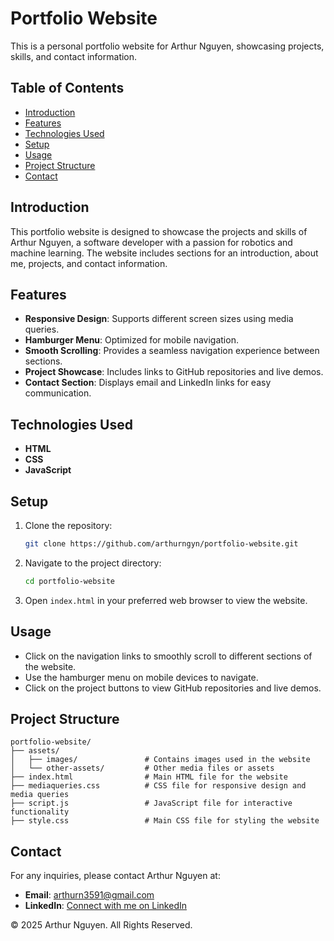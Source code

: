 # Portfolio Website

This is a personal portfolio website for Arthur Nguyen, showcasing projects, skills, and contact information.

## Table of Contents

- [Introduction](#introduction)
- [Features](#features)
- [Technologies Used](#technologies-used)
- [Setup](#setup)
- [Usage](#usage)
- [Project Structure](#project-structure)
- [Contact](#contact)

## Introduction

This portfolio website is designed to showcase the projects and skills of Arthur Nguyen, a software developer with a passion for robotics and machine learning. The website includes sections for an introduction, about me, projects, and contact information.

## Features

- **Responsive Design**: Supports different screen sizes using media queries.
- **Hamburger Menu**: Optimized for mobile navigation.
- **Smooth Scrolling**: Provides a seamless navigation experience between sections.
- **Project Showcase**: Includes links to GitHub repositories and live demos.
- **Contact Section**: Displays email and LinkedIn links for easy communication.

## Technologies Used

- **HTML**
- **CSS**
- **JavaScript**

## Setup

1. Clone the repository:
   ```sh
   git clone https://github.com/arthurngyn/portfolio-website.git
   ```

2. Navigate to the project directory:
   ```sh
   cd portfolio-website
   ```

3. Open `index.html` in your preferred web browser to view the website.

## Usage

- Click on the navigation links to smoothly scroll to different sections of the website.
- Use the hamburger menu on mobile devices to navigate.
- Click on the project buttons to view GitHub repositories and live demos.

## Project Structure

```
portfolio-website/
├── assets/
│   ├── images/               # Contains images used in the website
│   └── other-assets/         # Other media files or assets
├── index.html                # Main HTML file for the website
├── mediaqueries.css          # CSS file for responsive design and media queries
├── script.js                 # JavaScript file for interactive functionality
├── style.css                 # Main CSS file for styling the website
```

## Contact

For any inquiries, please contact Arthur Nguyen at:
- **Email**: [arthurn3591@gmail.com](mailto:arthurn3591@gmail.com)
- **LinkedIn**: [Connect with me on LinkedIn](#https://www.linkedin.com/in/arthurngyn/)

© 2025 Arthur Nguyen. All Rights Reserved.


